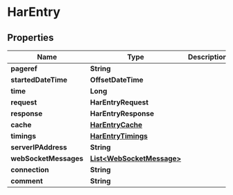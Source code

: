 

# HarEntry


## Properties

| Name | Type | Description | Notes |
|------------ | ------------- | ------------- | -------------|
|**pageref** | **String** |  |  [optional] |
|**startedDateTime** | **OffsetDateTime** |  |  |
|**time** | **Long** |  |  |
|**request** | **HarEntryRequest** |  |  |
|**response** | **HarEntryResponse** |  |  |
|**cache** | [**HarEntryCache**](HarEntryCache.md) |  |  |
|**timings** | [**HarEntryTimings**](HarEntryTimings.md) |  |  |
|**serverIPAddress** | **String** |  |  [optional] |
|**webSocketMessages** | [**List&lt;WebSocketMessage&gt;**](WebSocketMessage.md) |  |  [optional] |
|**connection** | **String** |  |  [optional] |
|**comment** | **String** |  |  [optional] |



